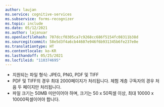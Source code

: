 ```yaml
---
author: laujan
ms.service: cognitive-services
ms.subservice: forms-recognizer
ms.topic: include
ms.date: 05/12/2021
ms.author: lajanuar
ms.openlocfilehash: 707dccf0305ca7c9268cc686f5154fc08311b38d
ms.sourcegitcommit: 58e5d3f4a6cb44607e946f6b931345b6fe237e0e
ms.translationtype: HT
ms.contentlocale: ko-KR
ms.lasthandoff: 05/25/2021
ms.locfileid: "110374695"
---
```

<!-- markdownlint-disable MD041 -->
* 지원되는 파일 형식: JPEG, PNG, PDF 및 TIFF
* PDF 및 TIFF의 경우 최대 2000페이지가 처리됩니다. 체험 계층 구독자의 경우 처음 두 페이지만 처리됩니다.
* 파일 크기는 50MB 미만이어야 하며, 크기는 50 x 50픽셀 이상, 최대 10000 x 10000픽셀이어야 합니다.

